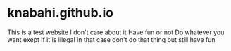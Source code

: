 # knabahi.github.io
This is a test website
I don't care about it
Have fun
or not
Do whatever you want
exept if it is illegal
in that case don't do that thing
but still
have fun
